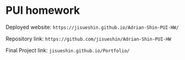 # PUI homework

Deployed website: `https://jisueshin.github.io/Adrian-Shin-PUI-HW/`

Repository link: `https://github.com/jisueshin/Adrian-Shin-PUI-HW`

Final Project link: `jisueshin.github.io/Portfolio/`